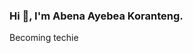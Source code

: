 ### Hi 👋, I'm Abena Ayebea Koranteng.

Becoming techie 
<!--
**Ayebs/Ayebs** is a ✨ _special_ ✨ repository because its `README.md` (this file) appears on your GitHub profile.

Here are a few things about me:

- 😄 Pronouns: She/Her
- 📫 I share my thoughts and progress on my learning via my tweets.
- 🌱 I’m currently learning and building projects with Python/Django.
- 🤔 I’m looking for help with open source, internships or junior developer roles.
- ⚡ Fun fact: I speak French and English fluently, I love to read and write and enjoy cooking too. 
- You can reach me via email at ayebs16@icloud.com
-->
